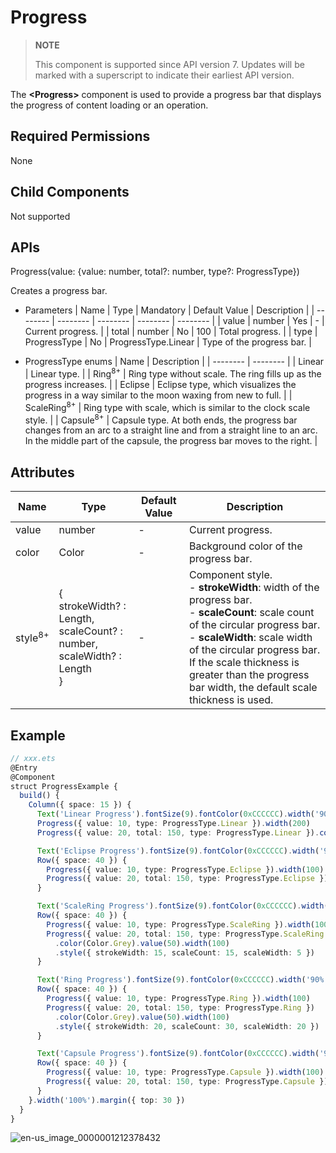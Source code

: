 # Progress


> **NOTE**
>
> This component is supported since API version 7. Updates will be marked with a superscript to indicate their earliest API version.


The **\<Progress>** component is used to provide a progress bar that displays the progress of content loading or an operation.


## Required Permissions

None


## Child Components

Not supported


## APIs

Progress(value: {value: number, total?: number, type?: ProgressType})

Creates a progress bar.

- Parameters
  | Name | Type | Mandatory | Default Value | Description |
  | -------- | -------- | -------- | -------- | -------- |
  | value | number | Yes | - | Current progress. |
  | total | number | No | 100 | Total progress. |
  | type | ProgressType | No | ProgressType.Linear | Type of the progress bar. |


- ProgressType enums
  | Name | Description |
  | -------- | -------- |
  | Linear | Linear type. |
  | Ring<sup>8+</sup> | Ring type without scale. The ring fills up as the progress increases. |
  | Eclipse | Eclipse type, which visualizes the progress in a way similar to the moon waxing from new to full. |
  | ScaleRing<sup>8+</sup> | Ring type with scale, which is similar to the clock scale style. |
  | Capsule<sup>8+</sup> | Capsule type. At both ends, the progress bar changes from an arc to a straight line and from a straight line to an arc. In the middle part of the capsule, the progress bar moves to the right. |


## Attributes

| Name | Type | Default Value | Description |
| -------- | -------- | -------- | -------- |
| value | number | - | Current progress. |
| color | Color | - | Background color of the progress bar. |
| style<sup>8+</sup> | {<br/>strokeWidth? : Length,<br/>scaleCount? : number,<br/>scaleWidth? : Length<br/>} | - | Component style.<br/>- **strokeWidth**: width of the progress bar.<br/>- **scaleCount**: scale count of the circular progress bar.<br/>- **scaleWidth**: scale width of the circular progress bar.<br/>If the scale thickness is greater than the progress bar width, the default scale thickness is used. |


## Example


```ts
// xxx.ets
@Entry
@Component
struct ProgressExample {
  build() {
    Column({ space: 15 }) {
      Text('Linear Progress').fontSize(9).fontColor(0xCCCCCC).width('90%')
      Progress({ value: 10, type: ProgressType.Linear }).width(200)
      Progress({ value: 20, total: 150, type: ProgressType.Linear }).color(Color.Grey).value(50).width(200)

      Text('Eclipse Progress').fontSize(9).fontColor(0xCCCCCC).width('90%')
      Row({ space: 40 }) {
        Progress({ value: 10, type: ProgressType.Eclipse }).width(100)
        Progress({ value: 20, total: 150, type: ProgressType.Eclipse }).color(Color.Grey).value(50).width(100)
      }

      Text('ScaleRing Progress').fontSize(9).fontColor(0xCCCCCC).width('90%')
      Row({ space: 40 }) {
        Progress({ value: 10, type: ProgressType.ScaleRing }).width(100)
        Progress({ value: 20, total: 150, type: ProgressType.ScaleRing })
          .color(Color.Grey).value(50).width(100)
          .style({ strokeWidth: 15, scaleCount: 15, scaleWidth: 5 })
      }

      Text('Ring Progress').fontSize(9).fontColor(0xCCCCCC).width('90%')
      Row({ space: 40 }) {
        Progress({ value: 10, type: ProgressType.Ring }).width(100)
        Progress({ value: 20, total: 150, type: ProgressType.Ring })
          .color(Color.Grey).value(50).width(100)
          .style({ strokeWidth: 20, scaleCount: 30, scaleWidth: 20 })
      }

      Text('Capsule Progress').fontSize(9).fontColor(0xCCCCCC).width('90%')
      Row({ space: 40 }) {
        Progress({ value: 10, type: ProgressType.Capsule }).width(100).height(50)
        Progress({ value: 20, total: 150, type: ProgressType.Capsule }).color(Color.Grey).value(50).width(100).height(50)
      }
    }.width('100%').margin({ top: 30 })
  }
}
```

![en-us_image_0000001212378432](figures/en-us_image_0000001212378432.gif)
